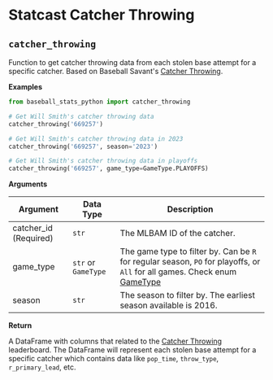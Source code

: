 # Statcast Catcher Throwing

## `catcher_throwing`

Function to get catcher throwing data from each stolen base attempt for a specific catcher. Based on Baseball Savant's [Catcher Throwing](https://baseballsavant.mlb.com/leaderboard/catcher-throwing).

**Examples**

```python
from baseball_stats_python import catcher_throwing

# Get Will Smith's catcher throwing data
catcher_throwing('669257')

# Get Will Smith's catcher throwing data in 2023
catcher_throwing('669257', season='2023')

# Get Will Smith's catcher throwing data in playoffs
catcher_throwing('669257', game_type=GameType.PLAYOFFS)
```

**Arguments**

| Argument              | Data Type           | Description                                                                                                                                                   |
| --------------------- | ------------------- | ------------------------------------------------------------------------------------------------------------------------------------------------------------- |
| catcher_id (Required) | `str`               | The MLBAM ID of the catcher.                                                                                                                                  |
| game_type             | `str` or `GameType` | The game type to filter by. Can be `R` for regular season, `PO` for playoffs, or `All` for all games. Check enum [GameType](../enums/statcast_leaderboard.py) |
| season                | `str`               | The season to filter by. The earliest season available is 2016.                                                                                               |

**Return**

A DataFrame with columns that related to the [Catcher Throwing](https://baseballsavant.mlb.com/leaderboard/catcher-throwing) leaderboard. The DataFrame will represent each stolen base attempt for a specific catcher which contains data like `pop_time`, `throw_type`, `r_primary_lead`, etc.
